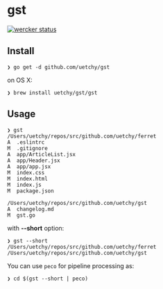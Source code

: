 # gst

[![wercker status](https://app.wercker.com/status/2715e17aa6fc187dfa5031b62df5c2e5/s "wercker status")](https://app.wercker.com/project/bykey/2715e17aa6fc187dfa5031b62df5c2e5)

## Install

```console
❯ go get -d github.com/uetchy/gst
```

on OS X:

```console
❯ brew install uetchy/gst/gst
```

## Usage
```console
❯ gst
/Users/uetchy/repos/src/github.com/uetchy/ferret
A  .eslintrc
M  .gitignore
A  app/ArticleList.jsx
A  app/Header.jsx
A  app/app.jsx
M  index.css
M  index.html
M  index.js
M  package.json

/Users/uetchy/repos/src/github.com/uetchy/gst
A  changelog.md
M  gst.go
```

with __--short__ option:

```console
❯ gst --short
/Users/uetchy/repos/src/github.com/uetchy/ferret
/Users/uetchy/repos/src/github.com/uetchy/gst
```

You can use `peco` for pipeline processing as:

```
❯ cd $(gst --short | peco)
```
